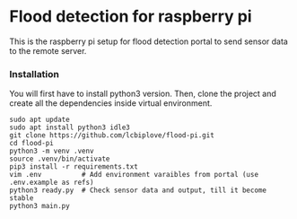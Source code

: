 # Flood detection for raspberry pi

This is the raspberry pi setup for flood detection portal to send sensor data to the remote server.

### Installation
You will first have to install python3 version. Then, clone the project and create all the dependencies inside virtual environment.
```
sudo apt update
sudo apt install python3 idle3
git clone https://github.com/lcbiplove/flood-pi.git
cd flood-pi
python3 -m venv .venv
source .venv/bin/activate
pip3 install -r requirements.txt
vim .env          # Add environment varaibles from portal (use .env.example as refs)
python3 ready.py  # Check sensor data and output, till it become stable
python3 main.py
```